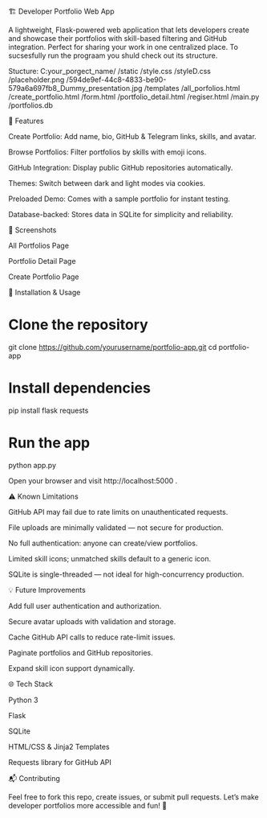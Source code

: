 🏗️ Developer Portfolio Web App

A lightweight, Flask-powered web application that lets developers create and showcase their portfolios with skill-based filtering and GitHub integration. Perfect for sharing your work in one centralized place. To sucsesfully run the prograam you shuld check out its structure.

Stucture:
C:your_porgect_name/
                    /static
                            /style.css
                            /styleD.css
                            /placeholder.png
                            /594de9ef-44c8-4833-be90-579a6a697fb8_Dummy_presentation.jpg
                    /templates
                              /all_porfolios.html
                              /create_portfolio.html
                              /form.html
                              /portfolio_detail.html
                              /regiser.html
                    /main.py
                    /portfolios.db
  

🌟 Features

Create Portfolio: Add name, bio, GitHub & Telegram links, skills, and avatar.

Browse Portfolios: Filter portfolios by skills with emoji icons.

GitHub Integration: Display public GitHub repositories automatically.

Themes: Switch between dark and light modes via cookies.

Preloaded Demo: Comes with a sample portfolio for instant testing.

Database-backed: Stores data in SQLite for simplicity and reliability.

📸 Screenshots

All Portfolios Page


Portfolio Detail Page


Create Portfolio Page


🚀 Installation & Usage
# Clone the repository
git clone https://github.com/yourusername/portfolio-app.git
cd portfolio-app

# Install dependencies
pip install flask requests

# Run the app
python app.py


Open your browser and visit http://localhost:5000
.

⚠️ Known Limitations

GitHub API may fail due to rate limits on unauthenticated requests.

File uploads are minimally validated — not secure for production.

No full authentication: anyone can create/view portfolios.

Limited skill icons; unmatched skills default to a generic icon.

SQLite is single-threaded — not ideal for high-concurrency production.

💡 Future Improvements

Add full user authentication and authorization.

Secure avatar uploads with validation and storage.

Cache GitHub API calls to reduce rate-limit issues.

Paginate portfolios and GitHub repositories.

Expand skill icon support dynamically.

🌐 Tech Stack

Python 3

Flask

SQLite

HTML/CSS & Jinja2 Templates

Requests library for GitHub API

📬 Contributing

Feel free to fork this repo, create issues, or submit pull requests.
Let’s make developer portfolios more accessible and fun! 🚀
